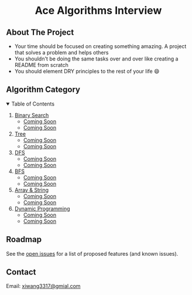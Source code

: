 
<!-- PROJECT LOGO -->
<br />

  <h1 align="center">Ace Algorithms Interview</h1>

</p>


## About The Project

* Your time should be focused on creating something amazing. A project that solves a problem and helps others
* You shouldn't be doing the same tasks over and over like creating a README from scratch
* You should element DRY principles to the rest of your life :smile:


## Algorithm Category
<!-- TABLE OF CONTENTS -->

<details open="open">
  <summary>Table of Contents</summary>
  <ol>
    <li>
      <a href="#Binary Search">Binary Search</a>
      <ul>
        <li><a href="#prerequisites">Coming Soon</a></li>
        <li><a href="#installation">Coming Soon</a></li>
      </ul>
    </li>
    <li>
      <a href="#Tree">Tree</a>
      <ul>
        <li><a href="#prerequisites">Coming Soon</a></li>
        <li><a href="#installation">Coming Soon</a></li>
      </ul>
    </li>
    <li>
      <a href="#DFS">DFS</a>
      <ul>
        <li><a href="#prerequisites">Coming Soon</a></li>
        <li><a href="#installation">Coming Soon</a></li>
      </ul>
    </li>
    <li>
      <a href="#BFS">BFS</a>
      <ul>
        <li><a href="#prerequisites">Coming Soon</a></li>
        <li><a href="#installation">Coming Soon</a></li>
      </ul>
    </li>
    <li>
      <a href="#array">Array & String</a>
      <ul>
        <li><a href="#prerequisites">Coming Soon</a></li>
        <li><a href="#installation">Coming Soon</a></li>
      </ul>
    </li>
    <li>
      <a href="#DP">Dynamic Programming</a>
      <ul>
        <li><a href="#prerequisites">Coming Soon</a></li>
        <li><a href="#installation">Coming Soon</a></li>
      </ul>
    </li>
  </ol>
</details>


<!-- ROADMAP -->

## Roadmap

See the [open issues](https://github.com/othneildrew/Best-README-Template/issues) for a list of proposed features (and known issues).


<!-- CONTACT -->

## Contact

Email: xiwang3317@gmial.com

